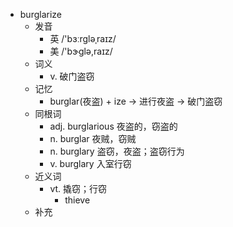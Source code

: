 - burglarize
  - 发音
    - 英 /'bɜːrgləˌraɪz/
    - 美 /'bɝglə,raɪz/
  - 词义
    - v. 破门盗窃
  - 记忆
    - burglar(夜盗) + ize → 进行夜盗 → 破门盗窃
  - 同根词
    - adj. burglarious 夜盗的，窃盗的
    - n. burglar 夜贼，窃贼
    - n. burglary 盗窃，夜盗；盗窃行为
    - v. burglary 入室行窃
  - 近义词
    - vt. 撬窃；行窃
      - thieve
  - 补充